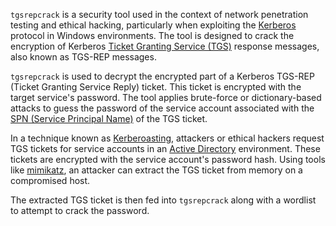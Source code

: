 `tgsrepcrack` is a security tool used in the context of network penetration testing and ethical hacking, particularly when exploiting the [Kerberos](../activedirectory/kerb.md) protocol in Windows environments. The tool is designed to crack the encryption of Kerberos [Ticket Granting Service (TGS)](../activedirectory/tgs.md) response messages, also known as TGS-REP messages.

`tgsrepcrack` is used to decrypt the encrypted part of a Kerberos TGS-REP (Ticket Granting Service Reply) ticket. This ticket is encrypted with the target service's password. The tool applies brute-force or dictionary-based attacks to guess the password of the service account associated with the [SPN (Service Principal Name)](../security/spns.md) of the TGS ticket.

In a technique known as [Kerberoasting](../activedirectory/roasting.md), attackers or ethical hackers request TGS tickets for service accounts in an [Active Directory](../activedirectory/activedirectory.md) environment. These tickets are encrypted with the service account's password hash. Using tools like [mimikatz](../tools/mimi.md), an attacker can extract the TGS ticket from memory on a compromised host.

The extracted TGS ticket is then fed into `tgsrepcrack` along with a wordlist to attempt to crack the password.